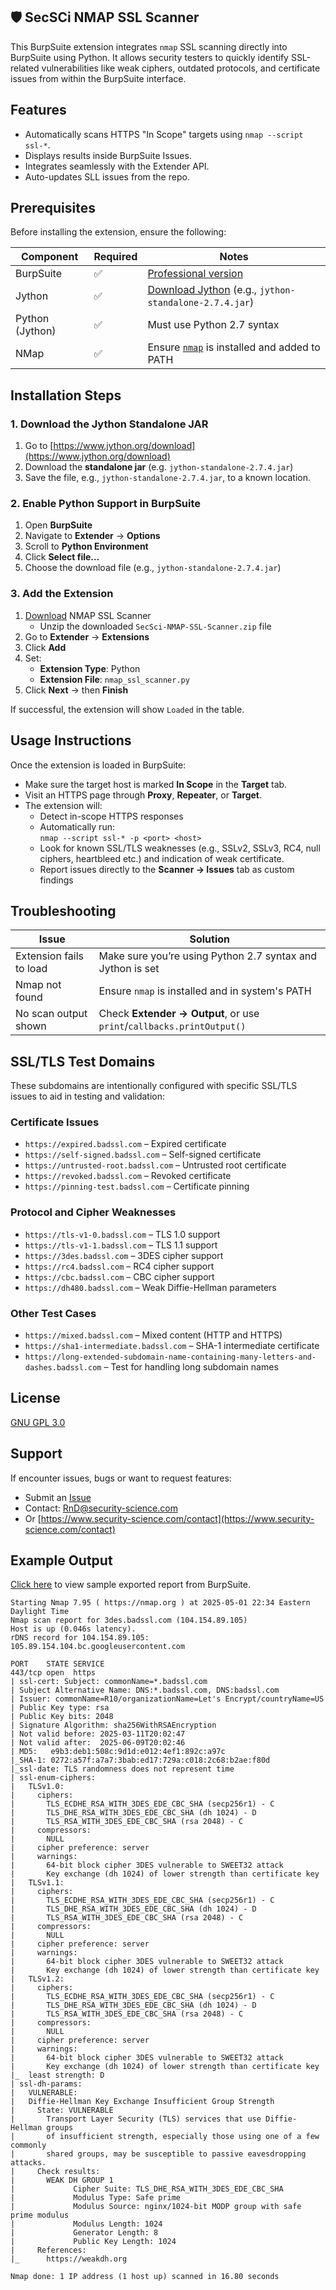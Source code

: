 ## 🛡️ SecSCi NMAP SSL Scanner

This BurpSuite extension integrates `nmap` SSL scanning directly into BurpSuite using Python.
It allows security testers to quickly identify SSL-related vulnerabilities like weak ciphers,
outdated protocols, and certificate issues from within the BurpSuite interface.


## Features

- Automatically scans HTTPS "In Scope" targets using `nmap --script ssl-*`.
- Displays results inside BurpSuite Issues.
- Integrates seamlessly with the Extender API.
- Auto-updates SLL issues from the repo.


## Prerequisites

Before installing the extension, ensure the following:

| Component       | Required | Notes                                                                                    |
|-----------------|----------|------------------------------------------------------------------------------------------|
| BurpSuite       | ✅        | [Professional version](https://portswigger.net/burp/documentation/desktop/getting-started/download-and-install)                                                        |
| Jython          | ✅        | [Download Jython](https://www.jython.org/download) (e.g., `jython-standalone-2.7.4.jar`) |
| Python (Jython) | ✅        | Must use Python 2.7 syntax                                                               |
| NMap            | ✅        | Ensure [`nmap`](https://nmap.org/download) is installed and added to PATH                |


## Installation Steps

### 1. Download the Jython Standalone JAR

1. Go to [https://www.jython.org/download](https://www.jython.org/download)
2. Download the **standalone jar** (e.g. `jython-standalone-2.7.4.jar`)
3. Save the file, e.g., `jython-standalone-2.7.4.jar`, to a known location.

### 2. Enable Python Support in BurpSuite

1. Open **BurpSuite**
2. Navigate to **Extender** → **Options**
3. Scroll to **Python Environment**
4. Click **Select file…**
5. Choose the download file (e.g., `jython-standalone-2.7.4.jar`)

### 3. Add the Extension

1. [Download](https://github.com/securityscience/SecSci-NMap-SSL-Scanner/zipball/main) NMAP SSL Scanner
   - Unzip the downloaded `SecSci-NMAP-SSL-Scanner.zip` file
2. Go to **Extender** → **Extensions**
3. Click **Add**
4. Set:
   - **Extension Type**: Python
   - **Extension File**: `nmap_ssl_scanner.py`
5. Click **Next** → then **Finish**

If successful, the extension will show `Loaded` in the table.


## Usage Instructions

Once the extension is loaded in BurpSuite:

- Make sure the target host is marked **In Scope** in the **Target** tab.
- Visit an HTTPS page through **Proxy**, **Repeater**, or **Target**.
- The extension will:
  - Detect in-scope HTTPS responses
  - Automatically run:  
    `nmap --script ssl-* -p <port> <host>`
  - Look for known SSL/TLS weaknesses (e.g., SSLv2, SSLv3, RC4, null ciphers, heartbleed etc.) and indication of weak certificate.
  - Report issues directly to the **Scanner → Issues** tab as custom findings


## Troubleshooting

| Issue                             | Solution                                                    |
|----------------------------------|-------------------------------------------------------------|
| Extension fails to load          | Make sure you’re using Python 2.7 syntax and Jython is set  |
| Nmap not found                   | Ensure `nmap` is installed and in system's PATH             |
| No scan output shown             | Check **Extender → Output**, or use `print`/`callbacks.printOutput()` |



## **SSL/TLS Test Domains**

These subdomains are intentionally configured with specific SSL/TLS issues to aid in testing and validation:

### **Certificate Issues**

- `https://expired.badssl.com` – Expired certificate
- `https://self-signed.badssl.com` – Self-signed certificate
- `https://untrusted-root.badssl.com` – Untrusted root certificate
- `https://revoked.badssl.com` – Revoked certificate
- `https://pinning-test.badssl.com` – Certificate pinning

### **Protocol and Cipher Weaknesses**

- `https://tls-v1-0.badssl.com` – TLS 1.0 support
- `https://tls-v1-1.badssl.com` – TLS 1.1 support
- `https://3des.badssl.com` – 3DES cipher support
- `https://rc4.badssl.com` – RC4 cipher support
- `https://cbc.badssl.com` – CBC cipher support
- `https://dh480.badssl.com` – Weak Diffie-Hellman parameters

### **Other Test Cases**

- `https://mixed.badssl.com` – Mixed content (HTTP and HTTPS)
- `https://sha1-intermediate.badssl.com` – SHA-1 intermediate certificate
- `https://long-extended-subdomain-name-containing-many-letters-and-dashes.badssl.com` – Test for handling long subdomain names


## License

[GNU GPL 3.0](../LICENSE)


## Support

If encounter issues, bugs or want to request features:

- Submit an [Issue](https://github.com/securityscience/SecSci-BurpExtenders/issues)
- Contact: [RnD@security-science.com](mailto:RnD@security-science.com)
- Or [https://www.security-science.com/contact](https://www.security-science.com/contact)


## Example Output

[ Click here](https://htmlpreview.github.io/?https://github.com/securityscience/SecSci-BurpExtenders/blob/main/NMAP%20SSL%20Scanner/nmap_ssl_scanner_sample_report.html) to view sample exported report from BurpSuite.

```
Starting Nmap 7.95 ( https://nmap.org ) at 2025-05-01 22:34 Eastern Daylight Time
Nmap scan report for 3des.badssl.com (104.154.89.105)
Host is up (0.046s latency).
rDNS record for 104.154.89.105: 105.89.154.104.bc.googleusercontent.com

PORT    STATE SERVICE
443/tcp open  https
| ssl-cert: Subject: commonName=*.badssl.com
| Subject Alternative Name: DNS:*.badssl.com, DNS:badssl.com
| Issuer: commonName=R10/organizationName=Let's Encrypt/countryName=US
| Public Key type: rsa
| Public Key bits: 2048
| Signature Algorithm: sha256WithRSAEncryption
| Not valid before: 2025-03-11T20:02:47
| Not valid after:  2025-06-09T20:02:46
| MD5:   e9b3:deb1:508c:9d1d:e012:4ef1:892c:a97c
|_SHA-1: 0272:a57f:a7a7:3bab:ed17:729a:c018:2c68:b2ae:f80d
|_ssl-date: TLS randomness does not represent time
| ssl-enum-ciphers: 
|   TLSv1.0: 
|     ciphers: 
|       TLS_ECDHE_RSA_WITH_3DES_EDE_CBC_SHA (secp256r1) - C
|       TLS_DHE_RSA_WITH_3DES_EDE_CBC_SHA (dh 1024) - D
|       TLS_RSA_WITH_3DES_EDE_CBC_SHA (rsa 2048) - C
|     compressors: 
|       NULL
|     cipher preference: server
|     warnings: 
|       64-bit block cipher 3DES vulnerable to SWEET32 attack
|       Key exchange (dh 1024) of lower strength than certificate key
|   TLSv1.1: 
|     ciphers: 
|       TLS_ECDHE_RSA_WITH_3DES_EDE_CBC_SHA (secp256r1) - C
|       TLS_DHE_RSA_WITH_3DES_EDE_CBC_SHA (dh 1024) - D
|       TLS_RSA_WITH_3DES_EDE_CBC_SHA (rsa 2048) - C
|     compressors: 
|       NULL
|     cipher preference: server
|     warnings: 
|       64-bit block cipher 3DES vulnerable to SWEET32 attack
|       Key exchange (dh 1024) of lower strength than certificate key
|   TLSv1.2: 
|     ciphers: 
|       TLS_ECDHE_RSA_WITH_3DES_EDE_CBC_SHA (secp256r1) - C
|       TLS_DHE_RSA_WITH_3DES_EDE_CBC_SHA (dh 1024) - D
|       TLS_RSA_WITH_3DES_EDE_CBC_SHA (rsa 2048) - C
|     compressors: 
|       NULL
|     cipher preference: server
|     warnings: 
|       64-bit block cipher 3DES vulnerable to SWEET32 attack
|       Key exchange (dh 1024) of lower strength than certificate key
|_  least strength: D
| ssl-dh-params: 
|   VULNERABLE:
|   Diffie-Hellman Key Exchange Insufficient Group Strength
|     State: VULNERABLE
|       Transport Layer Security (TLS) services that use Diffie-Hellman groups
|       of insufficient strength, especially those using one of a few commonly
|       shared groups, may be susceptible to passive eavesdropping attacks.
|     Check results:
|       WEAK DH GROUP 1
|             Cipher Suite: TLS_DHE_RSA_WITH_3DES_EDE_CBC_SHA
|             Modulus Type: Safe prime
|             Modulus Source: nginx/1024-bit MODP group with safe prime modulus
|             Modulus Length: 1024
|             Generator Length: 8
|             Public Key Length: 1024
|     References:
|_      https://weakdh.org

Nmap done: 1 IP address (1 host up) scanned in 16.80 seconds
```